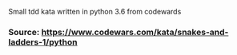 Small tdd kata written in python 3.6 from codewards

### Source: https://www.codewars.com/kata/snakes-and-ladders-1/python
